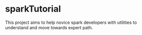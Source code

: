 # sparkTutorial
This project aims to help novice spark developers with utilities to understand and move towards expert path.
